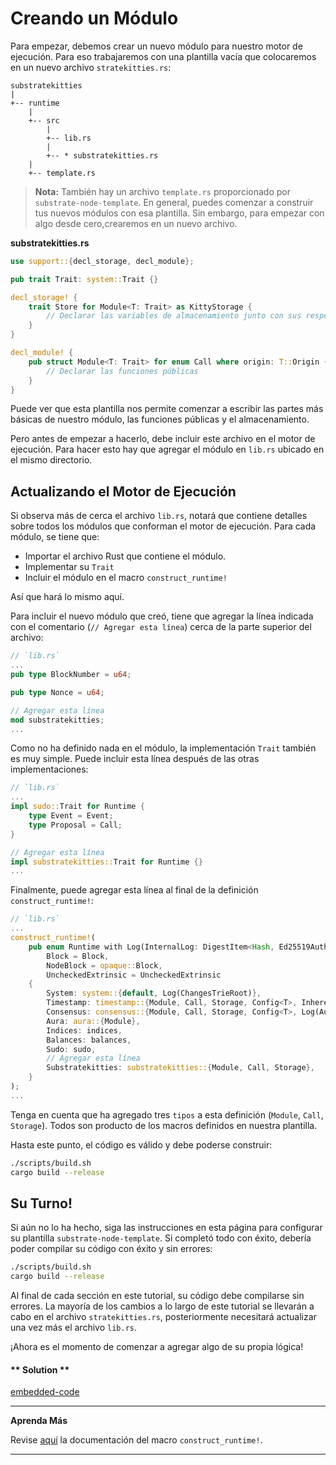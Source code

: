 Creando un Módulo
===

Para empezar, debemos crear un nuevo módulo para nuestro motor de ejecución. Para eso trabajaremos con una plantilla vacía que colocaremos en un nuevo archivo `stratekitties.rs`:

```
substratekitties
|
+-- runtime
    |
    +-- src
        |
        +-- lib.rs
        |
        +-- * substratekitties.rs
	|
	+-- template.rs 
```

> **Nota:** También hay un archivo `template.rs` proporcionado por `substrate-node-template`. En general, puedes comenzar a construir tus nuevos módulos con esa plantilla. Sin embargo, para empezar con algo desde cero,crearemos en un nuevo archivo.

**substratekitties<span>.</span>rs**

```rust
use support::{decl_storage, decl_module};

pub trait Trait: system::Trait {}

decl_storage! {
    trait Store for Module<T: Trait> as KittyStorage {
        // Declarar las variables de almacenamiento junto con sus respectivas funciones de lectura (getter)
    }
}

decl_module! {
    pub struct Module<T: Trait> for enum Call where origin: T::Origin {
        // Declarar las funciones públicas
    }
}
```

Puede ver que esta plantilla nos permite comenzar a escribir las partes más básicas de nuestro módulo, las funciones públicas y el almacenamiento.

Pero antes de empezar a hacerlo, debe incluir este archivo en el motor de ejecución. Para hacer esto hay que agregar el módulo en `lib.rs` ubicado en el mismo directorio.

## Actualizando el Motor de Ejecución

Si observa más de cerca el archivo `lib.rs`, notará que contiene detalles sobre todos los módulos que conforman el motor de ejecución. Para cada módulo, se tiene que:

- Importar el archivo Rust que contiene el módulo.
- Implementar su `Trait`
- Incluir el módulo en el macro `construct_runtime!`

Así que hará lo mismo aquí.

Para incluir el nuevo módulo que creó, tiene que agregar la línea indicada con el comentario (`// Agregar esta línea`) cerca de la parte superior del archivo:

```rust
// `lib.rs`
...
pub type BlockNumber = u64;

pub type Nonce = u64;

// Agregar esta línea
mod substratekitties;
...
```

Como no ha definido nada en el módulo, la implementación `Trait` también es muy simple. Puede incluir esta línea después de las otras implementaciones:

```rust
// `lib.rs`
...
impl sudo::Trait for Runtime {
	type Event = Event;
	type Proposal = Call;
}

// Agregar esta línea
impl substratekitties::Trait for Runtime {}
...
```

Finalmente, puede agregar esta línea al final de la definición `construct_runtime!`:

```rust
// `lib.rs`
...
construct_runtime!(
	pub enum Runtime with Log(InternalLog: DigestItem<Hash, Ed25519AuthorityId>) where
		Block = Block,
		NodeBlock = opaque::Block,
		UncheckedExtrinsic = UncheckedExtrinsic
	{
		System: system::{default, Log(ChangesTrieRoot)},
		Timestamp: timestamp::{Module, Call, Storage, Config<T>, Inherent},
		Consensus: consensus::{Module, Call, Storage, Config<T>, Log(AuthoritiesChange), Inherent},
		Aura: aura::{Module},
		Indices: indices,
		Balances: balances,
		Sudo: sudo,
		// Agregar esta línea
		Substratekitties: substratekitties::{Module, Call, Storage},
	}
);
...
```

Tenga en cuenta que ha agregado tres `tipos` a esta definición (`Module`, `Call`, `Storage`). Todos son producto de los macros definidos en nuestra plantilla.

Hasta este punto, el código es válido y debe poderse construir:

```bash
./scripts/build.sh
cargo build --release
```

## Su Turno!

Si aún no lo ha hecho, siga las instrucciones en esta página para configurar su plantilla `substrate-node-template`. Si completó todo con éxito, debería poder compilar su código con éxito y sin errores:

```bash
./scripts/build.sh
cargo build --release
```

Al final de cada sección en este tutorial, su código debe compilarse sin errores. La mayoría de los cambios a lo largo de este tutorial se llevarán a cabo en el archivo `stratekitties.rs`, posteriormente necesitará actualizar una vez más el archivo `lib.rs`.

¡Ahora es el momento de comenzar a agregar algo de su propia lógica!

<!-- tabs:start -->

#### ** Solution **

[embedded-code](../../1/assets/1.1-finished-code.rs ':include :type=code embed-final')

<!-- tabs:end -->

---
**Aprenda Más**

Revise [aquí](https://substrate.dev/docs/en/runtime/macros/construct_runtime) la documentación del macro `construct_runtime!`.

---
